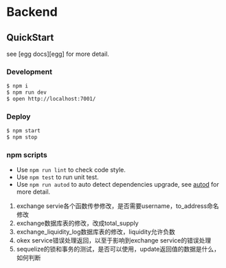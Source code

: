 # Backend

## QuickStart

<!-- add docs here for user -->

see [egg docs][egg] for more detail.

### Development

```bash
$ npm i
$ npm run dev
$ open http://localhost:7001/
```

### Deploy

```bash
$ npm start
$ npm stop
```

### npm scripts

- Use `npm run lint` to check code style.
- Use `npm test` to run unit test.
- Use `npm run autod` to auto detect dependencies upgrade, see [autod](https://www.npmjs.com/package/autod) for more detail.



1. exchange servie各个函数传参修改，是否需要username，to_address命名修改
2. exchange数据库表的修改，改成total_supply
3. exchange_liquidity_log数据库表的修改，liquidity允许负数
4. okex service错误处理返回，以至于影响到exchange service的错误处理
5. sequelize的锁和事务的测试，是否可以使用，update返回值的数据是什么，如何判断
